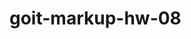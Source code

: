 # goit-markup-hw-08

<!-- for section

//  @media screen and (min-width: 480px) {
//      min-width: 480px;
//      max-width: 767px;
//  }
//  @media screen and (min-width: 768px) {
//      min-width: 768px;
//      max-width: 1199px;
//  }
//  @media screen and (min-width: 1200px) {
//      min-width: 1200px;
//  } -->